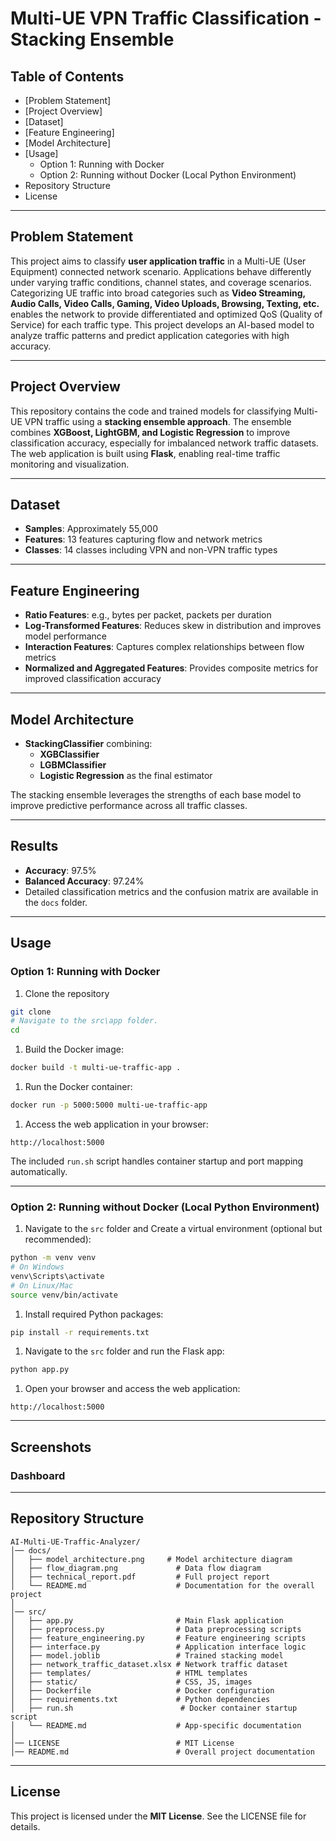 # Multi-UE VPN Traffic Classification - Stacking Ensemble

## Table of Contents

- [Problem Statement]
- [Project Overview]
- [Dataset]
- [Feature Engineering]
- [Model Architecture]
- [Usage]
    - Option 1: Running with Docker
    - Option 2: Running without Docker (Local Python Environment)
- Repository Structure
- License

---

## Problem Statement

This project aims to classify **user application traffic** in a Multi-UE (User Equipment) connected network scenario. Applications behave differently under varying traffic conditions, channel states, and coverage scenarios. Categorizing UE traffic into broad categories such as **Video Streaming, Audio Calls, Video Calls, Gaming, Video Uploads, Browsing, Texting, etc.** enables the network to provide differentiated and optimized QoS (Quality of Service) for each traffic type. This project develops an AI-based model to analyze traffic patterns and predict application categories with high accuracy.

---

## Project Overview

This repository contains the code and trained models for classifying Multi-UE VPN traffic using a **stacking ensemble approach**. The ensemble combines **XGBoost, LightGBM, and Logistic Regression** to improve classification accuracy, especially for imbalanced network traffic datasets. The web application is built using **Flask**, enabling real-time traffic monitoring and visualization.

---

## Dataset

- **Samples**: Approximately 55,000
- **Features**: 13 features capturing flow and network metrics
- **Classes**: 14 classes including VPN and non-VPN traffic types

---

## Feature Engineering

- **Ratio Features**: e.g., bytes per packet, packets per duration
- **Log-Transformed Features**: Reduces skew in distribution and improves model performance
- **Interaction Features**: Captures complex relationships between flow metrics
- **Normalized and Aggregated Features**: Provides composite metrics for improved classification accuracy

---

## Model Architecture

- **StackingClassifier** combining:
    - **XGBClassifier**
    - **LGBMClassifier**
    - **Logistic Regression** as the final estimator

The stacking ensemble leverages the strengths of each base model to improve predictive performance across all traffic classes.

---

## Results

- **Accuracy**: 97.5%
- **Balanced Accuracy**: 97.24%
- Detailed classification metrics and the confusion matrix are available in the `docs` folder.

---

## Usage

### Option 1: Running with Docker

1. Clone the repository

```bash
git clone
# Navigate to the src\app folder. 
cd 
```

1. Build the Docker image:

```bash
docker build -t multi-ue-traffic-app .
```

1. Run the Docker container:

```bash
docker run -p 5000:5000 multi-ue-traffic-app
```

1. Access the web application in your browser:

```
http://localhost:5000
```

The included `run.sh` script handles container startup and port mapping automatically.

---

### Option 2: Running without Docker (Local Python Environment)

1. Navigate to the `src` folder and Create a virtual environment (optional but recommended):

```bash
python -m venv venv
# On Windows
venv\Scripts\activate
# On Linux/Mac
source venv/bin/activate
```

1. Install required Python packages:

```bash
pip install -r requirements.txt
```

1. Navigate to the `src` folder and run the Flask app:

```bash
python app.py
```

1. Open your browser and access the web application:

```
http://localhost:5000
```

---

## Screenshots

### Dashboard

---

## Repository Structure

```
AI-Multi-UE-Traffic-Analyzer/
│── docs/                        
│   ├── model_architecture.png     # Model architecture diagram
│   ├── flow_diagram.png             # Data flow diagram
│   ├── technical_report.pdf         # Full project report
│   └── README.md                    # Documentation for the overall project
│
│── src/                           
│   ├── app.py                       # Main Flask application
│   ├── preprocess.py                # Data preprocessing scripts
│   ├── feature_engineering.py       # Feature engineering scripts
│   ├── interface.py                 # Application interface logic
│   ├── model.joblib                 # Trained stacking model
│   ├── network_traffic_dataset.xlsx # Network traffic dataset
│   ├── templates/                   # HTML templates
│   ├── static/                      # CSS, JS, images
│   ├── Dockerfile                   # Docker configuration
│   ├── requirements.txt             # Python dependencies
│   ├── run.sh                        # Docker container startup script
│   └── README.md                    # App-specific documentation
│
│── LICENSE                          # MIT License
│── README.md                        # Overall project documentation

```

---

## License

This project is licensed under the **MIT License**. See the LICENSE file for details.